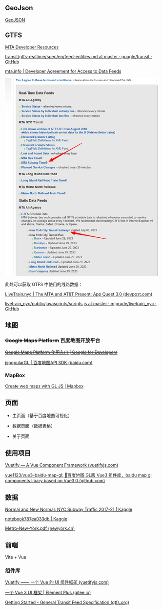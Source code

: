 ## GeoJson

[GeoJSON](https://geojson.org/)



## GTFS

[MTA Developer Resources](https://api.mta.info/#/landing)

[transit/gtfs-realtime/spec/en/feed-entities.md at master · google/transit · GitHub](https://github.com/google/transit/blob/master/gtfs-realtime/spec/en/feed-entities.md)



[mta.info | Developer Agreement for Access to Data Feeds](http://web.mta.info/developers/developer-data-terms.html#data)

![image-20230705130402184](./Draft.assets/image-20230705130402184.png)

此处可以获取 GTFS 中使用的线路数据：







[LiveTrain.nyc | The MTA and AT&T Present: App Quest 3.0 (devpost.com)](https://2014mtaappquest.devpost.com/submissions/32529-livetrain-nyc)

[livetrain_nyc/public/javascripts/scripts.js at master · mjprude/livetrain_nyc · GitHub](https://github.com/mjprude/livetrain_nyc/blob/master/public/javascripts/scripts.js)

## 地图

### <s>Google Maps Platform</s> 百度地图开放平台

<s>[Google Maps Platform 使用入门  | Google for Developers](https://developers.google.com/maps/get-started?hl=zh-cn)</s>

[jspopularGL | 百度地图API SDK (baidu.com)](https://lbsyun.baidu.com/index.php?title=jspopularGL/guide/getkey)

### MapBox

[Create web maps with GL JS | Mapbox](https://www.mapbox.com/mapbox-gljs)



## 页面

- 主页面（基于百度地图可视化）
- 数据页面（数据表格）

- 关于页面



## 使用项目

[Vuetify — A Vue Component Framework (vuetifyjs.com)](https://vuetifyjs.com/en/)

[yue1123/vue3-baidu-map-gl: 🎉百度地图 GL版 Vue3 组件库，baidu map gl components libary based on Vue3.0 (github.com)](https://github.com/yue1123/vue3-baidu-map-gl)



## 数据

[Normal and New Normal: NYC Subway Traffic 2017-21 | Kaggle](https://www.kaggle.com/datasets/eddeng/nyc-subway-traffic-data-20172021/code)

[notebook787ea033db | Kaggle](https://www.kaggle.com/code/varusjz/notebook787ea033db)

[Metro-New-York.pdf (newyork.cn)](https://image.newyork.cn/wp-content/uploads/2021/06/Metro-New-York.pdf)

## 前端

Vite + Vue

### 组件库

[Vuetify —— 一个 Vue 的 UI 组件框架 (vuetifyjs.com)](https://vuetifyjs.com/zh-Hans/)

[一个 Vue 3 UI 框架 | Element Plus (gitee.io)](https://element-plus.gitee.io/zh-CN/)

[Getting Started - General Transit Feed Specification (gtfs.org)](https://gtfs.org/realtime/)
